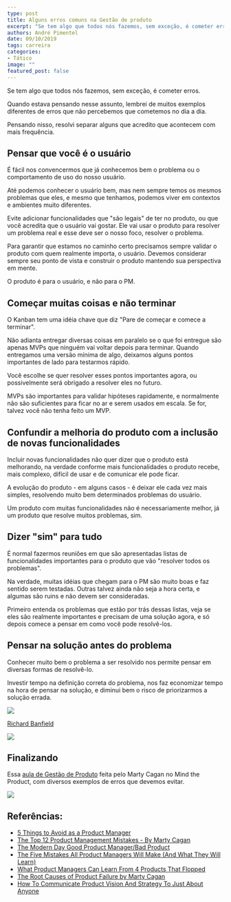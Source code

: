 ```yaml
---
type: post
title: Alguns erros comuns na Gestão de produto
excerpt: "Se tem algo que todos nós fazemos, sem exceção, é cometer erros."
authors: André Pimentel
date: 09/10/2019
tags: carreira
categories:
- Tático
image: ""
featured_post: false
---
```


Se tem algo que todos nós fazemos, sem exceção, é cometer erros.

Quando estava pensando nesse assunto, lembrei de muitos exemplos
diferentes de erros que não percebemos que cometemos no dia a dia.

Pensando nisso, resolvi separar alguns que acredito que acontecem com
mais frequência.

Pensar que você é o usuário
---------------------------

É fácil nos convencermos que já conhecemos bem o problema ou o
comportamento de uso do nosso usuário.

Até podemos conhecer o usuário bem, mas nem sempre temos os mesmos
problemas que eles, e mesmo que tenhamos, podemos viver em contextos e
ambientes muito diferentes.

Evite adicionar funcionalidades que "são legais" de ter no produto, ou
que você acredita que o usuário vai gostar. Ele vai usar o produto para
resolver um problema real e esse deve ser o nosso foco, resolver o
problema.

Para garantir que estamos no caminho certo precisamos sempre validar o
produto com quem realmente importa, o usuário. Devemos considerar sempre
seu ponto de vista e construir o produto mantendo sua perspectiva em
mente.

O produto é para o usuário, e não para o PM.

Começar muitas coisas e não terminar
------------------------------------

O Kanban tem uma idéia chave que diz "Pare de começar e comece a
terminar".

Não adianta entregar diversas coisas em paralelo se o que foi entregue
são apenas MVPs que ninguém vai voltar depois para terminar. Quando
entregamos uma versão mínima de algo, deixamos alguns pontos importantes
de lado para testarmos rápido.

Você escolhe se quer resolver esses pontos importantes agora, ou
possivelmente será obrigado a resolver eles no futuro.

MVPs são importantes para validar hipóteses rapidamente, e normalmente
não são suficientes para ficar no ar e serem usados em escala. Se for,
talvez você não tenha feito um MVP.

 Confundir a melhoria do produto com a inclusão de novas funcionalidades
-----------------------------------------------------------------------

Incluir novas funcionalidades não quer dizer que o produto está
melhorando, na verdade conforme mais funcionalidades o produto recebe,
mais complexo, difícil de usar e de comunicar ele pode ficar.

A evolução do produto - em alguns casos - é deixar ele cada vez mais
simples, resolvendo muito bem determinados problemas do usuário.

Um produto com muitas funcionalidades não é necessariamente melhor, já
um produto que resolve muitos problemas, sim.


Dizer "sim" para tudo
-----------------------

É normal fazermos reuniões em que são apresentadas listas de
funcionalidades importantes para o produto que vão "resolver todos os
problemas".

Na verdade, muitas idéias que chegam para o PM são muito boas e faz
sentido serem testadas. Outras talvez ainda não seja a hora certa, e
algumas são ruins e não devem ser consideradas.

Primeiro entenda os problemas que estão por trás dessas listas, veja se
eles são realmente importantes e precisam de uma solução agora, e só
depois comece a pensar em como você pode resolvê-los.

Pensar na solução antes do problema
-----------------------------------

Conhecer muito bem o problema a ser resolvido nos permite pensar em
diversas formas de resolvê-lo.

Investir tempo na definição correta do problema, nos faz economizar
tempo na hora de pensar na solução, e diminui bem o risco de
priorizarmos a solução errada.

[![](https://bucketeer-e05bbc84-baa3-437e-9518-adb32be77984.s3.amazonaws.com/public/images/a9c28d43-7f4f-4672-84e9-37ad4a129aa5_1414x380.png)](https://cdn.substack.com/image/fetch/f_auto,q_auto:good,fl_progressive:steep/https%3A%2F%2Fbucketeer-e05bbc84-baa3-437e-9518-adb32be77984.s3.amazonaws.com%2Fpublic%2Fimages%2Fa9c28d43-7f4f-4672-84e9-37ad4a129aa5_1414x380.png)

[Richard Banfield](https://medium.com/fresh-tilled-soil/how-to-communicate-product-vision-and-strategy-to-just-about-anyone-dc397ceab72a)

[![](https://bucketeer-e05bbc84-baa3-437e-9518-adb32be77984.s3.amazonaws.com/public/images/5e2f5056-6286-465d-9190-25f96ccb9365_1600x902.png)](https://cdn.substack.com/image/fetch/f_auto,q_auto:good,fl_progressive:steep/https%3A%2F%2Fbucketeer-e05bbc84-baa3-437e-9518-adb32be77984.s3.amazonaws.com%2Fpublic%2Fimages%2F5e2f5056-6286-465d-9190-25f96ccb9365_1600x902.png)

**Finalizando**
---------------

Essa [aula de Gestão de
Produto](https://www.mindtheproduct.com/video-the-root-causes-of-product-failure-by-marty-cagan/)
feita pelo Marty Cagan no Mind the Product, com diversos exemplos de
erros que devemos evitar.

[![](https://bucketeer-e05bbc84-baa3-437e-9518-adb32be77984.s3.amazonaws.com/public/images/f38cd884-8d6b-4d79-9fcf-72b254e29c5b_1000x814.png)](https://cdn.substack.com/image/fetch/f_auto,q_auto:good,fl_progressive:steep/https%3A%2F%2Fbucketeer-e05bbc84-baa3-437e-9518-adb32be77984.s3.amazonaws.com%2Fpublic%2Fimages%2Ff38cd884-8d6b-4d79-9fcf-72b254e29c5b_1000x814.png)

**Referências:**
----------------

- [5 Things to Avoid as a Product Manager](https://www.productschool.com/blog/product-management-2/experience/5-things-avoid-product-manager/)
- [The Top 12 Product Management Mistakes - By Marty Cagan](https://svpg.com/assets/Files/toppmmistakes.pdf)
- [The Modern Day Good Product Manager/Bad Product](https://medium.com/@hemal/the-modern-day-good-product-manager-bad-product-d5b537398e3a)
- [The Five Mistakes All Product Managers Will Make (And What They Will Learn)](https://medium.com/fresh-tilled-soil/the-five-mistakes-all-product-managers-will-make-c07cb75ef372)
- [What Product Managers Can Learn From 4 Products That Flopped](https://www.productplan.com/4-products-that-flopped/)
- [The Root Causes of Product Failure by Marty Cagan](https://www.mindtheproduct.com/video-the-root-causes-of-product-failure-by-marty-cagan/)
- [How To Communicate Product Vision And Strategy To Just About Anyone](https://medium.com/fresh-tilled-soil/how-to-communicate-product-vision-and-strategy-to-just-about-anyone-dc397ceab72a)
